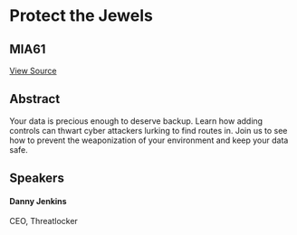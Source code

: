 # Protect the Jewels
## MIA61
[View Source](https://connect.veeam.com/flow/veeam/veeamon2023/attendeeportal/page/sessioncatalog/session/1682433242906001S7k6)

## Abstract
Your data is precious enough to deserve backup. Learn how adding controls can thwart cyber attackers lurking to find routes in. Join us to see how to prevent the weaponization of your environment and keep your data safe.


## Speakers
#### Danny Jenkins
CEO, Threatlocker
